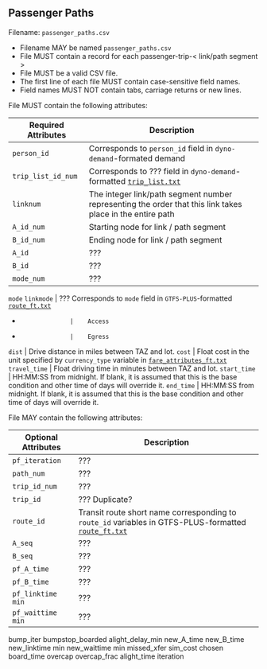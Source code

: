 ## Passenger Paths
Filename: `passenger_paths.csv`

 *  Filename MAY be named `passenger_paths.csv`
 *  File MUST contain a record for each passenger-trip-< link/path segment >
 *  File MUST be a valid CSV file.
 *  The first line of each file MUST contain case-sensitive field names.
 *  Field names MUST NOT contain tabs, carriage returns or new lines.
 
File MUST contain the following attributes:

Required Attributes	| Description										
----------			| -------------		
`person_id`			| Corresponds to `person_id` field in `dyno-demand`-formated demand
`trip_list_id_num`	| Corresponds to ??? field in `dyno-demand`-formatted [`trip_list.txt`](https://github.com/osplanning-data-standards/dyno-demand/blob/master/files/trip_list.md)
`linknum`			| The integer link/path segment number representing the order that this link takes place in the entire path
`A_id_num`			| Starting node for link / path segment
`B_id_num`			| Ending node for link / path segment
`A_id`				| ???
`B_id`				| ???
`mode_num`			| ???
`mode`
`linkmode`			| ??? Corresponds to `mode` field in `GTFS-PLUS`-formatted [`route_ft.txt`](https://github.com/osplanning-data-standards/GTFS-PLUS/blob/master/files/routes_ft.md)

-					|    Access
-					|    Egress
`dist`				| Drive distance in miles between TAZ and lot.
`cost`				| Float cost in the unit specified by `currency_type` variable in [`fare_attributes_ft.txt`](/files/fare_attributes_ft.md)
`travel_time`		| Float driving time in minutes between TAZ and lot.
`start_time`		| HH:MM:SS from midnight.  If blank, it is assumed that this is the base condition and other time of days will override it.
`end_time`			| HH:MM:SS from midnight.  If blank, it is assumed that this is the base condition and other time of days will override it.

File MAY contain the following attributes:

Optional Attributes	| Description										
----------			| -------------		
`pf_iteration`		| ???
`path_num`			| ???
`trip_id_num`		| ???
`trip_id`			| ??? Duplicate?
`route_id`			| Transit route short name corresponding to `route_id` variables in GTFS-PLUS-formatted [`route_ft.txt`](https://github.com/osplanning-data-standards/GTFS-PLUS/blob/master/files/routes_ft.md)
`A_seq` 			| ???
`B_seq` 			| ???
`pf_A_time` 		| ???	
`pf_B_time` 		| ???	
`pf_linktime min`	| ???
`pf_waittime min`	| ???


bump_iter	bumpstop_boarded	alight_delay_min	new_A_time	new_B_time	new_linktime min	new_waittime min	missed_xfer	sim_cost	chosen	board_time	overcap	overcap_frac	alight_time	iteration